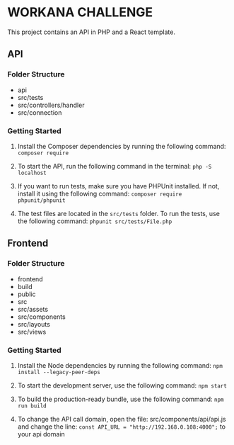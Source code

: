 # WORKANA CHALLENGE

This project contains an API in PHP and a React template.

## API

### Folder Structure

- api
- src/tests
- src/controllers/handler
- src/connection

### Getting Started

1. Install the Composer dependencies by running the following command: `composer require`

2. To start the API, run the following command in the terminal: `php -S localhost`

3. If you want to run tests, make sure you have PHPUnit installed. If not, install it using the following command: `composer require phpunit/phpunit`

4. The test files are located in the `src/tests` folder. To run the tests, use the following command: `phpunit src/tests/File.php`

## Frontend

### Folder Structure

- frontend
- build
- public
- src
- src/assets
- src/components
- src/layouts
- src/views

### Getting Started

1. Install the Node dependencies by running the following command: `npm install --legacy-peer-deps`

2. To start the development server, use the following command: `npm start`

3. To build the production-ready bundle, use the following command: `npm run build`

4. To change the API call domain, open the file: src/components/api/api.js and change the line: `const API_URL = "http://192.168.0.108:4000";` to your api domain

